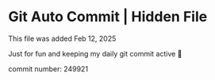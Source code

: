 # Git Auto Commit | Hidden File

This file was added Feb 12, 2025

Just for fun and keeping my daily git commit active 🤪

commit number: 249921
